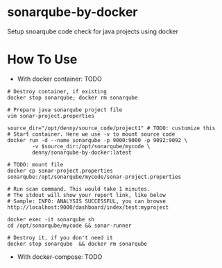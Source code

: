 # sonarqube-by-docker
Setup snoarqube code check for java projects using docker

# How To Use

- With docker container: TODO

```
# Destroy container, if existing
docker stop sonarqube; docker rm sonarqube

# Prepare java sonarqube project file
vim sonar-project.properties

source_dir="/opt/denny/source_code/project1" # TODO: customize this
# Start container. Here we use -v to mount source code
docker run -d --name sonarqube -p 9000:9000 -p 9092:9092 \
        -v $source_dir:/opt/sonarqube/mycode \
        denny/sonarqube-by-docker:latest

# TODO: mount file
docker cp sonar-project.properties sonarqube:/opt/sonarqube/mycode/sonar-project.properties

# Run scan command. This would take 1 minutes.
# The stdout will show your report link, like below
# Sample: INFO: ANALYSIS SUCCESSFUL, you can browse http://localhost:9000/dashboard/index/test:myproject

docker exec -it sonarqube sh
cd /opt/sonarqube/mycode && sonar-runner

# Destroy it, if you don't need it
docker stop sonarqube  && docker rm sonarqube
```

- With docker-compose: TODO
